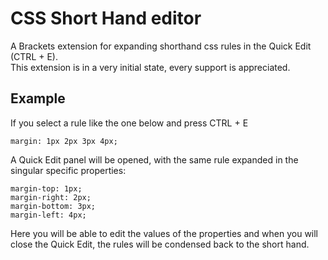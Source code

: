 # CSS Short Hand editor

A Brackets extension for expanding shorthand css rules in the Quick Edit (CTRL + E).  
This extension is in a very initial state, every support is appreciated.

## Example

If you select a rule like the one below and press CTRL + E

    margin: 1px 2px 3px 4px;
    

A Quick Edit panel will be opened, with the same rule expanded in the singular specific properties:

    margin-top: 1px;
    margin-right: 2px;
    margin-bottom: 3px;
    margin-left: 4px;
   
Here you will be able to edit the values of the properties and when you will close the Quick Edit, the rules will be condensed back to the short hand.
